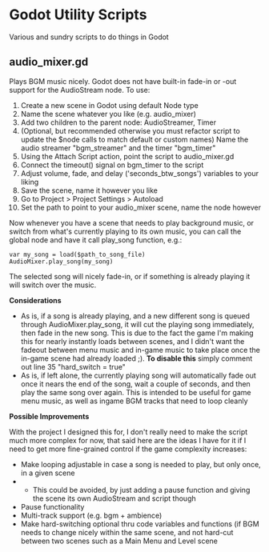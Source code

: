 # Godot Utility Scripts
 Various and sundry scripts to do things in Godot 


## audio_mixer.gd
Plays BGM music nicely. Godot does not have built-in fade-in or -out support for the AudioStream node.
To use: 
1. Create a new scene in Godot using default Node type
2. Name the scene whatever you like (e.g. audio_mixer)
3. Add two children to the parent node: AudioStreamer, Timer
4. (Optional, but recommended otherwise you must refactor script to update the $node calls to match default or custom names) Name the audio streamer "bgm_streamer" and the timer "bgm_timer"
5. Using the Attach Script action, point the script to audio_mixer.gd
6. Connect the timeout() signal on bgm_timer to the script
7. Adjust volume, fade, and delay ('seconds_btw_songs') variables to your liking
8. Save the scene, name it however you like
9. Go to Project > Project Settings > Autoload 
9. Set the path to point to your audio_mixer scene, name the node however

Now whenever you have a scene that needs to play background music, or switch from what's currently playing to its own music, you can call the global node and have it call play_song function, e.g.:

<pre><code>var my_song = load($path_to_song_file)
AudioMixer.play_song(my_song)
</code></pre>

The selected song will nicely fade-in, or if something is already playing it will switch over the music.

**Considerations**
* As is, if a song is already playing, and a new different song is queued through AudioMixer.play_song, it will cut the playing song immediately, then fade in the new song. This is due to the fact the game I'm making this for nearly instantly loads between scenes, and I didn't want the fadeout between menu music and in-game music to take place once the in-game scene had already loaded ;). **To disable this** simply comment out line 35 "hard_switch = true"
* As is, if left alone, the currently playing song will automatically fade out once it nears the end of the song, wait a couple of seconds, and then play the same song over again. This is intended to be useful for game menu music, as well as ingame BGM tracks that need to loop cleanly

**Possible Improvements**

With the project I designed this for, I don't really need to make the script much more complex for now, that said here are the ideas I have for it if I need to get more fine-grained control if the game complexity increases:
* Make looping adjustable in case a song is needed to play, but only once, in a given scene
* * This could be avoided, by just adding a pause function and giving the scene its own AudioStream and script though
* Pause functionality
* Multi-track support (e.g. bgm + ambience)
* Make hard-switching optional thru code variables and functions (if BGM needs to change nicely within the same scene, and not hard-cut between two scenes such as a Main Menu and Level scene
